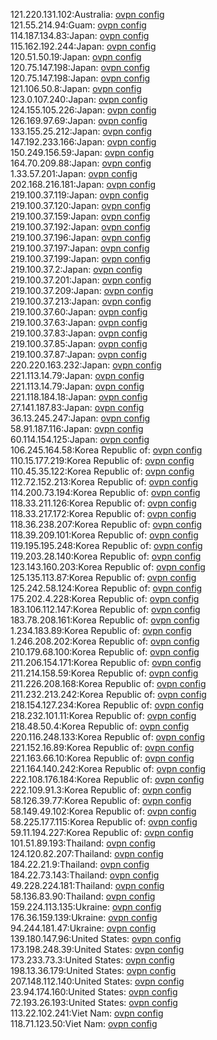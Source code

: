 121.220.131.102:Australia: [ovpn config](vpn/121_220_131_102.ovpn)  
121.55.214.94:Guam: [ovpn config](vpn/121_55_214_94.ovpn)  
114.187.134.83:Japan: [ovpn config](vpn/114_187_134_83.ovpn)  
115.162.192.244:Japan: [ovpn config](vpn/115_162_192_244.ovpn)  
120.51.50.19:Japan: [ovpn config](vpn/120_51_50_19.ovpn)  
120.75.147.198:Japan: [ovpn config](vpn/120_75_147_198.ovpn)  
120.75.147.198:Japan: [ovpn config](vpn/120_75_147_198.ovpn)  
121.106.50.8:Japan: [ovpn config](vpn/121_106_50_8.ovpn)  
123.0.107.240:Japan: [ovpn config](vpn/123_0_107_240.ovpn)  
124.155.105.226:Japan: [ovpn config](vpn/124_155_105_226.ovpn)  
126.169.97.69:Japan: [ovpn config](vpn/126_169_97_69.ovpn)  
133.155.25.212:Japan: [ovpn config](vpn/133_155_25_212.ovpn)  
147.192.233.166:Japan: [ovpn config](vpn/147_192_233_166.ovpn)  
150.249.156.59:Japan: [ovpn config](vpn/150_249_156_59.ovpn)  
164.70.209.88:Japan: [ovpn config](vpn/164_70_209_88.ovpn)  
1.33.57.201:Japan: [ovpn config](vpn/1_33_57_201.ovpn)  
202.168.216.181:Japan: [ovpn config](vpn/202_168_216_181.ovpn)  
219.100.37.119:Japan: [ovpn config](vpn/219_100_37_119.ovpn)  
219.100.37.120:Japan: [ovpn config](vpn/219_100_37_120.ovpn)  
219.100.37.159:Japan: [ovpn config](vpn/219_100_37_159.ovpn)  
219.100.37.192:Japan: [ovpn config](vpn/219_100_37_192.ovpn)  
219.100.37.196:Japan: [ovpn config](vpn/219_100_37_196.ovpn)  
219.100.37.197:Japan: [ovpn config](vpn/219_100_37_197.ovpn)  
219.100.37.199:Japan: [ovpn config](vpn/219_100_37_199.ovpn)  
219.100.37.2:Japan: [ovpn config](vpn/219_100_37_2.ovpn)  
219.100.37.201:Japan: [ovpn config](vpn/219_100_37_201.ovpn)  
219.100.37.209:Japan: [ovpn config](vpn/219_100_37_209.ovpn)  
219.100.37.213:Japan: [ovpn config](vpn/219_100_37_213.ovpn)  
219.100.37.60:Japan: [ovpn config](vpn/219_100_37_60.ovpn)  
219.100.37.63:Japan: [ovpn config](vpn/219_100_37_63.ovpn)  
219.100.37.83:Japan: [ovpn config](vpn/219_100_37_83.ovpn)  
219.100.37.85:Japan: [ovpn config](vpn/219_100_37_85.ovpn)  
219.100.37.87:Japan: [ovpn config](vpn/219_100_37_87.ovpn)  
220.220.163.232:Japan: [ovpn config](vpn/220_220_163_232.ovpn)  
221.113.14.79:Japan: [ovpn config](vpn/221_113_14_79.ovpn)  
221.113.14.79:Japan: [ovpn config](vpn/221_113_14_79.ovpn)  
221.118.184.18:Japan: [ovpn config](vpn/221_118_184_18.ovpn)  
27.141.187.83:Japan: [ovpn config](vpn/27_141_187_83.ovpn)  
36.13.245.247:Japan: [ovpn config](vpn/36_13_245_247.ovpn)  
58.91.187.116:Japan: [ovpn config](vpn/58_91_187_116.ovpn)  
60.114.154.125:Japan: [ovpn config](vpn/60_114_154_125.ovpn)  
106.245.164.58:Korea Republic of: [ovpn config](vpn/106_245_164_58.ovpn)  
110.15.177.219:Korea Republic of: [ovpn config](vpn/110_15_177_219.ovpn)  
110.45.35.122:Korea Republic of: [ovpn config](vpn/110_45_35_122.ovpn)  
112.72.152.213:Korea Republic of: [ovpn config](vpn/112_72_152_213.ovpn)  
114.200.73.194:Korea Republic of: [ovpn config](vpn/114_200_73_194.ovpn)  
118.33.211.126:Korea Republic of: [ovpn config](vpn/118_33_211_126.ovpn)  
118.33.217.172:Korea Republic of: [ovpn config](vpn/118_33_217_172.ovpn)  
118.36.238.207:Korea Republic of: [ovpn config](vpn/118_36_238_207.ovpn)  
118.39.209.101:Korea Republic of: [ovpn config](vpn/118_39_209_101.ovpn)  
119.195.195.248:Korea Republic of: [ovpn config](vpn/119_195_195_248.ovpn)  
119.203.28.140:Korea Republic of: [ovpn config](vpn/119_203_28_140.ovpn)  
123.143.160.203:Korea Republic of: [ovpn config](vpn/123_143_160_203.ovpn)  
125.135.113.87:Korea Republic of: [ovpn config](vpn/125_135_113_87.ovpn)  
125.242.58.124:Korea Republic of: [ovpn config](vpn/125_242_58_124.ovpn)  
175.202.4.228:Korea Republic of: [ovpn config](vpn/175_202_4_228.ovpn)  
183.106.112.147:Korea Republic of: [ovpn config](vpn/183_106_112_147.ovpn)  
183.78.208.161:Korea Republic of: [ovpn config](vpn/183_78_208_161.ovpn)  
1.234.183.89:Korea Republic of: [ovpn config](vpn/1_234_183_89.ovpn)  
1.246.208.202:Korea Republic of: [ovpn config](vpn/1_246_208_202.ovpn)  
210.179.68.100:Korea Republic of: [ovpn config](vpn/210_179_68_100.ovpn)  
211.206.154.171:Korea Republic of: [ovpn config](vpn/211_206_154_171.ovpn)  
211.214.158.59:Korea Republic of: [ovpn config](vpn/211_214_158_59.ovpn)  
211.226.208.168:Korea Republic of: [ovpn config](vpn/211_226_208_168.ovpn)  
211.232.213.242:Korea Republic of: [ovpn config](vpn/211_232_213_242.ovpn)  
218.154.127.234:Korea Republic of: [ovpn config](vpn/218_154_127_234.ovpn)  
218.232.101.11:Korea Republic of: [ovpn config](vpn/218_232_101_11.ovpn)  
218.48.50.4:Korea Republic of: [ovpn config](vpn/218_48_50_4.ovpn)  
220.116.248.133:Korea Republic of: [ovpn config](vpn/220_116_248_133.ovpn)  
221.152.16.89:Korea Republic of: [ovpn config](vpn/221_152_16_89.ovpn)  
221.163.66.10:Korea Republic of: [ovpn config](vpn/221_163_66_10.ovpn)  
221.164.140.242:Korea Republic of: [ovpn config](vpn/221_164_140_242.ovpn)  
222.108.176.184:Korea Republic of: [ovpn config](vpn/222_108_176_184.ovpn)  
222.109.91.3:Korea Republic of: [ovpn config](vpn/222_109_91_3.ovpn)  
58.126.39.77:Korea Republic of: [ovpn config](vpn/58_126_39_77.ovpn)  
58.149.49.102:Korea Republic of: [ovpn config](vpn/58_149_49_102.ovpn)  
58.225.177.115:Korea Republic of: [ovpn config](vpn/58_225_177_115.ovpn)  
59.11.194.227:Korea Republic of: [ovpn config](vpn/59_11_194_227.ovpn)  
101.51.89.193:Thailand: [ovpn config](vpn/101_51_89_193.ovpn)  
124.120.82.207:Thailand: [ovpn config](vpn/124_120_82_207.ovpn)  
184.22.21.9:Thailand: [ovpn config](vpn/184_22_21_9.ovpn)  
184.22.73.143:Thailand: [ovpn config](vpn/184_22_73_143.ovpn)  
49.228.224.181:Thailand: [ovpn config](vpn/49_228_224_181.ovpn)  
58.136.83.90:Thailand: [ovpn config](vpn/58_136_83_90.ovpn)  
159.224.113.135:Ukraine: [ovpn config](vpn/159_224_113_135.ovpn)  
176.36.159.139:Ukraine: [ovpn config](vpn/176_36_159_139.ovpn)  
94.244.181.47:Ukraine: [ovpn config](vpn/94_244_181_47.ovpn)  
139.180.147.96:United States: [ovpn config](vpn/139_180_147_96.ovpn)  
173.198.248.39:United States: [ovpn config](vpn/173_198_248_39.ovpn)  
173.233.73.3:United States: [ovpn config](vpn/173_233_73_3.ovpn)  
198.13.36.179:United States: [ovpn config](vpn/198_13_36_179.ovpn)  
207.148.112.140:United States: [ovpn config](vpn/207_148_112_140.ovpn)  
23.94.174.160:United States: [ovpn config](vpn/23_94_174_160.ovpn)  
72.193.26.193:United States: [ovpn config](vpn/72_193_26_193.ovpn)  
113.22.102.241:Viet Nam: [ovpn config](vpn/113_22_102_241.ovpn)  
118.71.123.50:Viet Nam: [ovpn config](vpn/118_71_123_50.ovpn)  
